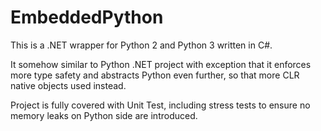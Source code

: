 # EmbeddedPython

This is a .NET wrapper for Python 2 and Python 3 written in C#.

It somehow similar to Python .NET project with exception that it enforces more type safety and abstracts Python even further, so that more CLR native objects used instead.

Project is fully covered with Unit Test, including stress tests to ensure no memory leaks on Python side are introduced.
